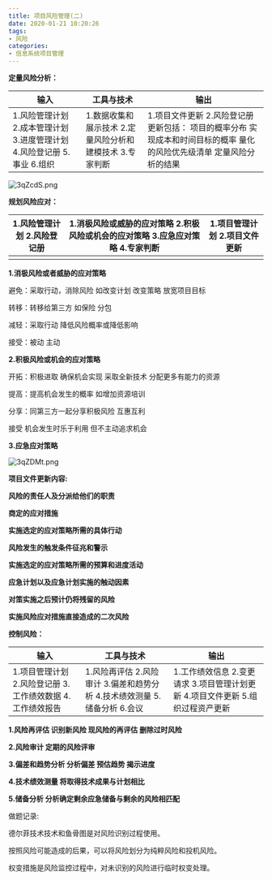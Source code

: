 ```yaml
---
title: 项目风险管理(二)
date: 2020-01-21 10:20:26
tags:
- 风险
categories:
- 信息系统项目管理
---
```


**定量风险分析：**

| 输入                                                         | 工具与技术                                                 | 输出                                                         |
| ------------------------------------------------------------ | ---------------------------------------------------------- | ------------------------------------------------------------ |
| 1.风险管理计划  2.成本管理计划  3.进度管理计划  4.风险登记册  5.事业  6.组织 | 1.数据收集和展示技术  2.定量风险分析和建模技术  3.专家判断 | 1.项目文件更新  2.风险登记册更新包括：  项目的概率分布  实现成本和时间目标的概率  量化的风险优先级清单  定量风险分析的结果 |

 

![3qZcdS.png](https://s2.ax1x.com/2020/03/06/3qZcdS.png)

**规划风险应对：**

| 1.风险管理计划  2.风险登记册 | 1.消极风险或威胁的应对策略  2.积极风险或机会的应对策略  3.应急应对策略  4.专家判断 | 1.项目管理计划  2.项目文件更新 |
| ---------------------------- | ------------------------------------------------------------ | ------------------------------ |
|                              |                                                              |                                |

**1.消极风险或者威胁的应对策略**

避免：采取行动，消除风险 如改变计划 改变策略 放宽项目目标 

转移：转移给第三方 如保险 分包

减轻：采取行动 降低风险概率或降低影响

接受：被动 主动

**2.积极风险或机会的应对策略**

开拓：积极进取 确保机会实现 采取全新技术 分配更多有能力的资源

提高：提高机会发生的概率 如增加资源培训

分享：同第三方一起分享积极风险 互惠互利 

接受 机会发生时乐于利用 但不主动追求机会

**3.应急应对策略**

![3qZDMt.png](https://s2.ax1x.com/2020/03/06/3qZDMt.png)

**项目文件更新内容:**

**风险的责任人及分派给他们的职责**

**商定的应对措施**

**实施选定的应对策略所需的具体行动**

**风险发生的触发条件征兆和警示**

**实施选定的应对策略所需的预算和进度活动**

**应急计划以及应急计划实施的触动因素**

**对策实施之后预计仍将残留的风险**

**实施风险应对措施直接造成的二次风险**

**控制风险：**

| 输入                                                         | 工具与技术                                                   | 输出                                                         |
| ------------------------------------------------------------ | ------------------------------------------------------------ | ------------------------------------------------------------ |
| 1.项目管理计划  2.风险登记册  3.工作绩效数据  4.工作绩效报告 | 1.风险再评估  2.风险审计  3.偏差和趋势分析  4.技术绩效测量  5.储备分析  6.会议 | 1.工作绩效信息  2.变更请求  3.项目管理计划更新  4.项目文件更新  5.组织过程资产更新 |

**1.风险再评估 识别新风险 现风险的再评估 删除过时风险**

**2.风险审计  定期的风险评审**

**3.偏差和趋势分析  分析偏差 预估趋势 揭示进度**

**4.技术绩效测量  将取得技术成果与计划相比**

**5.储备分析  分析确定剩余应急储备与剩余的风险相匹配**

 

做题记录:

德尔菲技术技术和鱼骨图是对风险识别过程使用。

按照风险可能造成的后果，可以将风险划分为纯粹风险和投机风险。

权变措施是风险监控过程中，对未识别的风险进行临时权变处理。